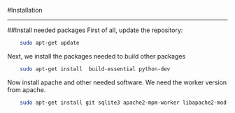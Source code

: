 
#Installation
- - - -
##Install needed packages
First of all, update the repository:
```bash
    sudo apt-get update
```
Next, we install the packages needed to build other packages
```bash
    sudo apt-get install  build-essential python-dev
```
Now install apache and other needed software. We need the worker version from apache.
```bash
    sudo apt-get install git sqlite3 apache2-mpm-worker libapache2-mod-wsgi
```
